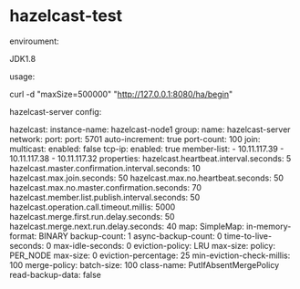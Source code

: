 # hazelcast-test

enviroument:

JDK1.8

usage:

curl -d "maxSize=500000" "http://127.0.0.1:8080/ha/begin" 


hazelcast-server config:

hazelcast: 
  instance-name: hazelcast-node1
  group: 
    name: hazelcast-server
  network: 
    port: 
      port: 5701
      auto-increment: true
      port-count: 100
    join: 
      multicast: 
        enabled: false 
      tcp-ip: 
        enabled: true
        member-list: 
          - 10.11.117.39
          - 10.11.117.38
          - 10.11.117.32
  properties: 
    hazelcast.heartbeat.interval.seconds: 5
    hazelcast.master.confirmation.interval.seconds: 10
    hazelcast.max.join.seconds: 50
    hazelcast.max.no.heartbeat.seconds: 50
    hazelcast.max.no.master.confirmation.seconds: 70
    hazelcast.member.list.publish.interval.seconds: 50
    hazelcast.operation.call.timeout.millis: 5000
    hazelcast.merge.first.run.delay.seconds: 50
    hazelcast.merge.next.run.delay.seconds: 40
  map: 
    SimpleMap:
      in-memory-format: BINARY
      backup-count: 1
      async-backup-count: 0
      time-to-live-seconds: 0
      max-idle-seconds: 0
      eviction-policy: LRU
      max-size:
        policy: PER_NODE
        max-size: 0
      eviction-percentage: 25
      min-eviction-check-millis: 100
      merge-policy:
        batch-size: 100
        class-name: PutIfAbsentMergePolicy
      read-backup-data: false
